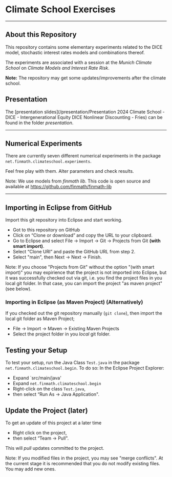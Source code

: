 # Climate School Exercises


------

## About this Repository

This repository contains some elementary experiments related to the DICE model, stochastic interest rates models and combinations thereof.

The experiments are associated with a session at the *Munich Climate School* on *Climate Models and Interest Rate Risk*.

**Note:** The repository may get some updates/improvements after the climate school.

## Presentation

The [presentation slides](/presentation/Presentation 2024 Climate School - DICE - Intergenerational Equity DICE Nonlinear Discounting - Fries) can be found in the folder *presentation*.

------

## Numerical Experiments

There are currently seven different numerical experiments in the package `net.finmath.climateschool.experiments`.

Feel free play with them. Alter parameters and check results.

Note: We use models from *finmath lib*. This code is open source and available at https://github.com/finmath/finmath-lib

------

## Importing in Eclipse from GitHub

Import this git repository into Eclipse and start working.

- Got to this repository on GitHub
- Click on “Clone or download” and copy the URL to your clipboard.
- Go to Eclipse and select File → Import → Git → Projects from Git **(with smart import)**.
- Select “Clone URI” and paste the GitHub URL from step 2.
- Select "main", then Next → Next → Finish.

Note: If you choose "Projects from Git" without the option "(with smart import)" you may expirience that
the project is not imported into Eclipse, but it was successfully checked out via git, i.e. you
find the project files in you local git folder. In that case, you can import the project "as maven project"
(see below).

### Importing in Eclipse (as Maven Project) (Alternatively)

If you checked out the git repository manually (`git clone`), then import
the local git folder as Maven Project;

- File → Import → Maven → Existing Maven Projects
- Select the project folder in you *local* git folder.

## Testing your Setup

To test your setup, run the Java Class `Test.java` in the package `net.finmath.climateschool.begin`. To do so: In the Eclipse Project Explorer:

- Expand `src/main/java'
- Expand `net.finmath.climateschool.begin`
- Right-click on the class `Test.java`,
- then select “Run As → Java Application".
  
## Update the Project (later)

To get an update of this project at a later time

- Right click on the project,
- then select “Team → Pull".
 
 This will *pull* updates committed to the project.
 
Note: If you modified files in the project, you may see "merge conflicts". At the current stage it is recommended that you do not modify existing files. You may add new ones.